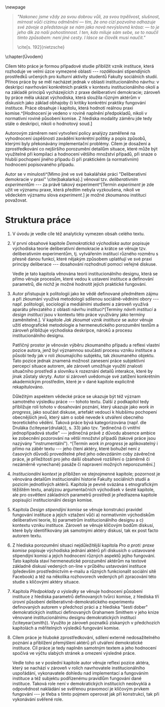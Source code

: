 \newpage

> *"Nakonec jsme vždy za svou dobrou vůli, za svou trpělivost, slušnost, mírnost vůči cizímu odměněni — tím, že ono cizí pozvolna odhazuje své závoje a představuje se nám jako nová nevýslovná krása: — to je jeho* dík *za naši pohostinnost. I ten, kdo miluje sám sebe, se to naučil tímto způsobem: není jiné cesty. I lásce se člověk musí naučit."* 
> 
> \cite[s. 192]{nietzsche}

\chapter{Úvodem}

Cílem této práce je formou případové studie přiblížit vznik instituce, která rozhoduje ve velmi úzce vymezené oblasti --- rozdělování stipendijních prostředků určených pro kulturní aktivity studentů Fakulty sociálních studií. Přínos práce by se měl nacházet jednak v oblasti institucionálního návrhu: v deskripci navrhování konkrétních praktik v kontextu institucionálního okolí a na základě principů vycházejících z praxe deliberativní demokracie; zároveň by práce měla ukázat východiska, která sloužila různým aktérům v diskusích jako základ obhajoby či kritiky konkrétní praktiky fungování instituce. Práce obsahuje i kapitolu, která hodnotí reálnou praxi komise.^[Hodnocení je vedeno v rovině naplnění předpokladů, nikoli v normativní rovině působení komise. Z hlediska modality záměru jde tedy stále o deskripci, nikoli o hodnotový soud.]

Autorovým záměrem není vytvoření policy analýzy zaměřené na vyhodnocení úspěšnosti zavádění konkrétní politiky a popis způsobů, kterými byly překonávány implementační problémy. Cílem je dosažení a zprostředkování co nejširšího porozumění detailům situace, které může být využitelné při kompilaci a hodnocení většího množství případů, při snaze o hlubší pochopení jiného případu či při praktickém (a normativním) hodnocení popisovaného případu.

Autor se v minulosti^[Mimo jiné ve své bakalářské práci "Deliberativní demokracie v praxi" \cite{bakalarka}.] věnoval tzv. *deliberativním experimentům* --- za právě takový experiment^[Termín *experiment* je zde užit ve významu praxe, která předtím nebyla vyzkoušena, nikoli ve vědeckém významu slova *experiment*.] je možné zkoumanou instituci považovat.

# Struktura práce

1. V úvodu je vedle cíle též analyticky vymezen obsah celého textu.

2. V první obsahové kapitole *Demokratická východiska* autor popisuje východiska teorie deliberativní demokracie a krátce se věnuje tzv. deliberativním experimentům, tj. vytvářením institucí různého rozměru s přesně danou funkcí, které nějakým způsobem uplatňují ve své praxi principy deliberace --- dosahování rozhodnutí pomocí veřejné diskuse. 

    Vedle je tato kapitola věnována teorii institucionálního designu, která se přímo věnuje procesům, které vedou k ustavení instituce a definování parametrů, dle nichž je možné hodnotit jejich praktické fungování.

3. Autor přistupuje k politologii jako ke vědě definované předmětem zájmu a při zkoumání využívá metodologii sdílenou sociálně-vědními obory --- např. politologií, sociologií a mediálními studiemi a zároveň využívá aparátu převzatého z oblasti návrhu institucí^[Termíny *návrh institucí* a *design institucí* jsou v kontextu této práce využívány jako termíny zaměnitelné.]. V kapitole *Jak zkoumat vznik instituce* se autor věnuje užití etnografické metodologie a hermeneutického porozumění textům a zároveň přibližuje východiska deskripce, nároků a procesu institucionálního designu.

    Patřičný prostor je věnován výběru zkoumaného případu a reflexi vlastní pozice autora, jenž byl významnou součástí procesu vzniku instituce a působí tedy jak v roli zkoumajícího subjektu, tak zkoumaného objektu. Tato pozice jednak znamená možnost zanesení práce subjektivní percepcí situace autorem, ale zároveň umožňuje využití znalosti situačního prostředí a slovníku k rozeznání detailů interakce, které by jinak zůstaly skryty. Autor si zároveň uvědomuje své zatížení konkrétním akademickým prostředím, které je v dané kapitole explicitně rekapitulováno.
    
    Důležitým aspektem vědecké práce se ukazuje být též význam samotného výsledku práce --- tohoto textu. Další z podkapitol tedy přibližuje roli tohoto v dosahování poznání, který ukazuje jako *work in progress*, jako součást diskuse, artefakt vedoucí k hlubšímu pochopení obecnějších jevů, který sám o sobě nevede k utváření obecného teoretického vědění. Taková práce bývá kategorizována (např. dle Druláka (\citeyear{drulak}), s. 33) jako tzv. "jedinečná či vnitřní jednopřípadová studie" --- jedinečná právě z důvodu absence ambice ke zobecnění pozorování na větší množství případů (takové práce jsou nazývány "instrumentální"). ^[Termín *work in progress* je aplikovatelný i přímo na záběr textu --- jeho čtení aktéry, které bohužel není z časových důvodů proveditelné před jeho odevzdáním coby závěrečné práce, je příležitostí pro jeho další obsahové rozšíření o (záměrně či nezáměrně vynechané) pasáže či napravení možných neporozumění.]

4. *Institucionální kontext* je přiblížen ve stejnojmenné kapitole; pozornost je věnována detailům institucionální historie Fakulty sociálních studií a pozicím jednotlivých aktérů. Kapitola je pevně svázána s etnografickým těžištěm textu, analýzou argumentačních východisek v šesté kapitole, ale pro osvětlení základních parametrů prostředí je předřazena kapitole popisující institucionální design komise.

5. Kapitola *Design stipendijní komise* se věnuje konstrukci pravidel fungování instituce a jejich vztažení vůči a) normativním východiskům deliberativní teorie, b) parametrům institucionálního designu a c) kontextu vzniku instituce. Zároveň se věnuje klíčovým bodům diskusí, které byly identifikovány jak samotnými aktéry diskusí, tak ex post facto autorem textu.

6. Z hlediska porozumění situaci nejdůležitější kapitola *Pro a proti: praxe komise* popisuje východiska jednání aktérů při diskusích o ustavované stipendijní komisi a jejich hodnocení různých aspektů jejího fungování. Tato kapitola staví hermeneutické porozumění aktérům na textové základně diskusí vedených on-line v průběhu ustavování instituce (především prostřednictvím e-mailu a různých funkcionalit sociální sítě Facebook) a též na několika rozhovorech vedených při zpracování této studie s klíčovými aktéry situace.

7. Kapitola *Předpoklady a výsledky* se věnuje hodnocení působení instituce z hlediska parametrů definovaných tvůrci komise, z hlediska tří úrovní působení deliberativně-demokratického experimentu definovaných autorem v předchozí práci a z hlediska "šesti dober" demokratických institucí definovaných Grahamem Smithem v jeho knize věnované institucionálnímu designu demokratických institucí (\citeyear{smith}). Využito je zároveň poznatků získaných v předchozích kapitolách a měřitelných výsledků fungování komise.

8. Cílem práce je hluboké zprostředkování, sdílení externě nedosažitelného poznání a přiblížení přemýšlení aktérů při utváření demokratické instituce. Cíl práce je tedy naplněn samotným textem a jeho hodnocení spočívá ve výčtu slabých stránek a omezení výsledné práce.

    Vedle toho se v poslední kapitole autor věnuje reflexi pozice aktéra, který se nachází v zároveň v rolích navrhovatele institucionálního uspořádání, vykonavatele dohledu nad implementací a fungováním instituce a též subjektu podřízenému pravidlům fungování dané instituce. Taková role není v demokratických institucích neobvyklá a odpovědnost nakládání se svěřenou pravomocí je klíčovým prvkem fungování --- je třeba s tímto pojmem operovat jak při konstrukci, tak při vykonávání svěřené role.

<!-- Klíčové 

- věda měnící skutečnost
- věda vyjadřující se ke stavu skutečnosti

- definice a obhajoba výběru případu

-->
